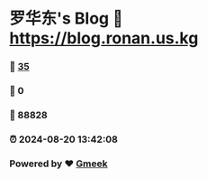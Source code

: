 # 罗华东's Blog :link: https://blog.ronan.us.kg 
### :page_facing_up: [35](https://blog.ronan.us.kg/tag.html) 
### :speech_balloon: 0 
### :hibiscus: 88828 
### :alarm_clock: 2024-08-20 13:42:08 
### Powered by :heart: [Gmeek](https://github.com/Meekdai/Gmeek)

